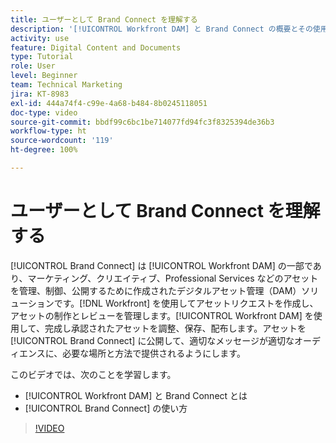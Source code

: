 ```yaml
---
title: ユーザーとして Brand Connect を理解する
description: '[!UICONTROL Workfront DAM] と Brand Connect の概要とその使用方法について説明します。'
activity: use
feature: Digital Content and Documents
type: Tutorial
role: User
level: Beginner
team: Technical Marketing
jira: KT-8983
exl-id: 444a74f4-c99e-4a68-b484-8b0245118051
doc-type: video
source-git-commit: bbdf99c6bc1be714077fd94fc3f8325394de36b3
workflow-type: ht
source-wordcount: '119'
ht-degree: 100%

---
```


# ユーザーとして Brand Connect を理解する

[!UICONTROL Brand Connect] は [!UICONTROL Workfront DAM] の一部であり、マーケティング、クリエイティブ、Professional Services などのアセットを管理、制御、公開するために作成されたデジタルアセット管理（DAM）ソリューションです。[!DNL Workfront] を使用してアセットリクエストを作成し、アセットの制作とレビューを管理します。[!UICONTROL Workfront DAM] を使用して、完成し承認されたアセットを調整、保存、配布します。アセットを [!UICONTROL Brand Connect] に公開して、適切なメッセージが適切なオーディエンスに、必要な場所と方法で提供されるようにします。

このビデオでは、次のことを学習します。

* [!UICONTROL Workfront DAM] と Brand Connect とは
* [!UICONTROL Brand Connect] の使い方

>[!VIDEO](https://video.tv.adobe.com/v/3418757/?quality=12&learn=on&enablevpops=1&captions=jpn)
